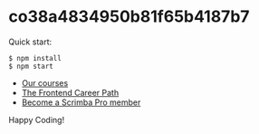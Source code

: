 # co38a4834950b81f65b4187b7

Quick start:

```
$ npm install
$ npm start
````
- [Our courses](https://scrimba.com/allcourses)
- [The Frontend Career Path](https://scrimba.com/learn/frontend)
- [Become a Scrimba Pro member](https://scrimba.com/pricing)

Happy Coding!

